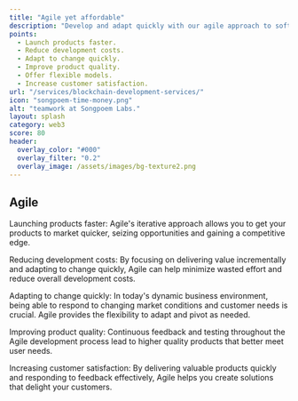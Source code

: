 ```yaml
---
title: "Agile yet affordable"
description: "Develop and adapt quickly with our agile approach to software development."
points:
  - Launch products faster.
  - Reduce development costs.
  - Adapt to change quickly.
  - Improve product quality.
  - Offer flexible models.
  - Increase customer satisfaction.
url: "/services/blockchain-development-services/"
icon: "songpoem-time-money.png"
alt: "teamwork at Songpoem Labs."
layout: splash
category: web3
score: 80
header:
  overlay_color: "#000"
  overlay_filter: "0.2"
  overlay_image: /assets/images/bg-texture2.png
---
```

## Agile

Launching products faster: Agile's iterative approach allows you to get your products to market quicker, seizing opportunities and gaining a competitive edge.

Reducing development costs: By focusing on delivering value incrementally and adapting to change quickly, Agile can help minimize wasted effort and reduce overall development costs.

Adapting to change quickly: In today's dynamic business environment, being able to respond to changing market conditions and customer needs is crucial. Agile provides the flexibility to adapt and pivot as needed.

Improving product quality: Continuous feedback and testing throughout the Agile development process lead to higher quality products that better meet user needs.

Increasing customer satisfaction: By delivering valuable products quickly and responding to feedback effectively, Agile helps you create solutions that delight your customers.